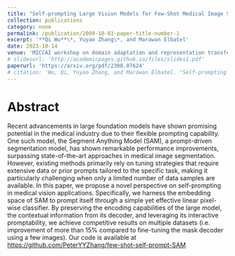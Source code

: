 ```yaml
---
title: "Self-prompting Large Vision Models for Few-Shot Medical Image Segmentation"
collection: publications
category: none
permalink: /publication/2009-10-01-paper-title-number-1
excerpt: '**Qi Wu**\*, Yuyao Zhang\*, and Marawan Elbatel'
date: 2023-10-14
venue: 'MICCAI workshop on domain adaptation and representation transfer'
# slidesurl: 'http://academicpages.github.io/files/slides1.pdf'
paperurl: 'https://arxiv.org/pdf/2308.07624'
# citation: 'Wu, Qi, Yuyao Zhang, and Marawan Elbatel. "Self-prompting large vision models for few-shot medical image segmentation." MICCAI workshop on domain adaptation and representation transfer. Cham: Springer Nature Switzerland, 2023.'
---
```


Abstract
======
Recent advancements in large foundation models have shown promising potential in the medical industry due to their flexible prompting capability. One such model, the Segment Anything Model (SAM), a prompt-driven segmentation model, has shown remarkable performance improvements, surpassing state-of-the-art approaches in medical image segmentation. However, existing methods primarily rely on tuning strategies that require extensive data or prior prompts tailored to the specific task, making it particularly challenging when only a limited number of data samples are available. In this paper, we propose a novel perspective on self-prompting in medical vision applications. Specifically, we harness the embedding space of SAM to prompt itself through a simple yet effective linear pixel-wise classifier. By preserving the encoding capabilities of the large model, the contextual information from its decoder, and leveraging its interactive promptability, we achieve competitive results on multiple datasets (i.e. improvement of more than 15% compared to fine-tuning the mask decoder using a few images). Our code is available at https://github.com/PeterYYZhang/few-shot-self-prompt-SAM